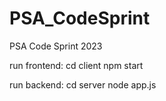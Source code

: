 # PSA_CodeSprint
PSA Code Sprint 2023

run frontend:
cd client
npm start

run backend:
cd server
node app.js

